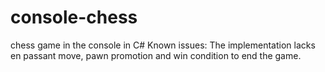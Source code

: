# console-chess
chess game in the console in C#
Known issues:
The implementation lacks en passant move, pawn promotion and win condition to end the game. 
